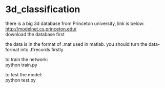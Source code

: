 # 3d_classification

there is a big 3d database from Princeton university, link is below:\
http://modelnet.cs.princeton.edu/ \
download the database first 

the data is in the format of .mat used in matlab. you should turn the data-format into .tfrecords firstly

to train the network: \
python train.py

to test the model: \
python test.py
